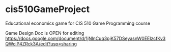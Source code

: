 # cis510GameProject
Educational economics game for CIS 510 Game Programming course

Game Design Doc is OPEN for editing
https://docs.google.com/document/d/1jNlnCuq3pjK57DSeyasnW0EElzcfKv3QWciP4ZRck3A/edit?usp=sharing
